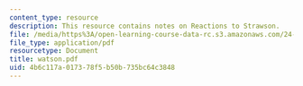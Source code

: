 ```yaml
---
content_type: resource
description: This resource contains notes on Reactions to Strawson.
file: /media/https%3A/open-learning-course-data-rc.s3.amazonaws.com/24-221-metaphysics-free-will-fall-2004/4b6c117a017378f5b50b735bc64c3848_watson.pdf
file_type: application/pdf
resourcetype: Document
title: watson.pdf
uid: 4b6c117a-0173-78f5-b50b-735bc64c3848
---
```

